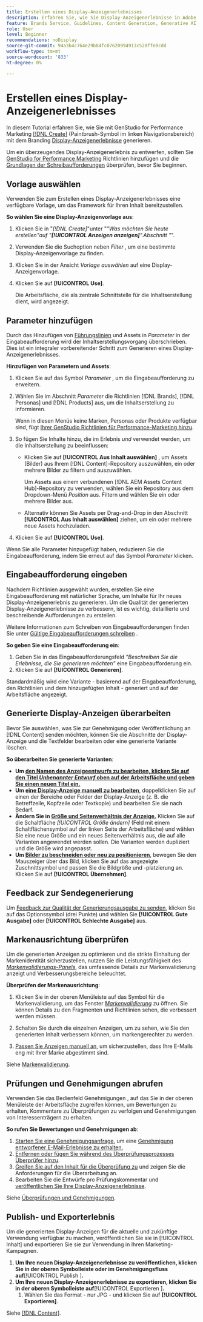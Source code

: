 ```yaml
---
title: Erstellen eines Display-Anzeigenerlebnisses
description: Erfahren Sie, wie Sie Display-Anzeigenerlebnisse in Adobe [!DNL GenStudio] für Performance-Marketing erstellen.
feature: Brands Service, Guidelines, Content Generation, Generative AI, Create, Experiences, Variant Generation
role: User
level: Beginner
recommendations: noDisplay
source-git-commit: 94a3b4c764e29b84fc07620994913c528ffe0cdd
workflow-type: tm+mt
source-wordcount: '833'
ht-degree: 0%

---
```


# Erstellen eines Display-Anzeigenerlebnisses

In diesem Tutorial erfahren Sie, wie Sie mit GenStudio for Performance Marketing [[!DNL Create]](/help/user-guide/create/overview.md) (Paintbrush-Symbol im linken Navigationsbereich) mit dem Branding [Display-Anzeigenerlebnisse](display-ad-experiences.md) generieren.

Um ein überzeugendes Display-Anzeigenerlebnis zu entwerfen, sollten Sie [GenStudio for Performance Marketing](/help/user-guide/guidelines/add-guidelines.md) Richtlinien hinzufügen und die [Grundlagen der Schreibaufforderungen](/help/user-guide/effective-prompts.md) überprüfen, bevor Sie beginnen.

## Vorlage auswählen

Verwenden Sie zum Erstellen eines Display-Anzeigenerlebnisses eine verfügbare Vorlage, um das Framework für Ihren Inhalt bereitzustellen.

**So wählen Sie eine Display-Anzeigenvorlage aus**:

1. Klicken Sie in &quot;_[!DNL Create]_&quot;unter &quot;_&quot;Was möchten Sie heute erstellen&quot;auf &quot;**[!UICONTROL Anzeigen anzeigen]**&quot;.Abschnitt &quot;_&quot;.
1. Verwenden Sie die Suchoption neben _Filter_ , um eine bestimmte Display-Anzeigenvorlage zu finden.
1. Klicken Sie in der Ansicht _Vorlage auswählen_ auf eine Display-Anzeigenvorlage.
1. Klicken Sie auf **[!UICONTROL Use]**.

   Die Arbeitsfläche, die als zentrale Schnittstelle für die Inhaltserstellung dient, wird angezeigt.

## Parameter hinzufügen

Durch das Hinzufügen von [Führungslinien](/help/user-guide/guidelines/overview.md) und Assets in _Parameter_ in der Eingabeaufforderung wird der Inhaltserstellungsvorgang überschrieben. Dies ist ein integraler vorbereitender Schritt zum Generieren eines Display-Anzeigenerlebnisses.

**Hinzufügen von Parametern und Assets**:

1. Klicken Sie auf das Symbol _Parameter_ , um die Eingabeaufforderung zu erweitern.
1. Wählen Sie im Abschnitt _Parameter_ die Richtlinien [!DNL Brands], [!DNL Personas] und [!DNL Products] aus, um die Inhaltserstellung zu informieren.

   Wenn in diesen Menüs keine Marken, Personas oder Produkte verfügbar sind, fügt [Ihrer GenStudio Richtlinien für Performance-Marketing hinzu](/help/user-guide/guidelines/add-guidelines.md).

1. So fügen Sie Inhalte hinzu, die im Erlebnis *und* verwendet werden, um die Inhaltserstellung zu beeinflussen:
   * Klicken Sie auf **[!UICONTROL Aus Inhalt auswählen]** , um Assets (Bilder) aus Ihrem [!DNL Content]-Repository auszuwählen, ein oder mehrere Bilder zu filtern und auszuwählen.

     Um Assets aus einem verbundenen [!DNL AEM Assets Content Hub]-Repository zu verwenden, wählen Sie ein Repository aus dem Dropdown-Menü _Position_ aus. Filtern und wählen Sie ein oder mehrere Bilder aus.

   * Alternativ können Sie Assets per Drag-and-Drop in den Abschnitt **[!UICONTROL Aus Inhalt auswählen]** ziehen, um ein oder mehrere neue Assets hochzuladen.
1. Klicken Sie auf **[!UICONTROL Use]**.

Wenn Sie alle Parameter hinzugefügt haben, reduzieren Sie die Eingabeaufforderung, indem Sie erneut auf das Symbol _Parameter_ klicken.

## Eingabeaufforderung eingeben

Nachdem Richtlinien ausgewählt wurden, erstellen Sie eine Eingabeaufforderung mit natürlicher Sprache, um Inhalte für Ihr neues Display-Anzeigenerlebnis zu generieren. Um die Qualität der generierten Display-Anzeigenerlebnisse zu verbessern, ist es wichtig, detaillierte und beschreibende Aufforderungen zu erstellen.

Weitere Informationen zum Schreiben von Eingabeaufforderungen finden Sie unter [Gültige Eingabeaufforderungen schreiben](/help/user-guide/effective-prompts.md) .

**So geben Sie eine Eingabeaufforderung ein**:

1. Geben Sie in das Eingabeaufforderungsfeld _&quot;Beschreiben Sie die Erlebnisse, die Sie generieren möchten&quot;_ eine Eingabeaufforderung ein.
1. Klicken Sie auf **[!UICONTROL Generieren]**.

Standardmäßig wird eine Variante - basierend auf der Eingabeaufforderung, den Richtlinien und dem hinzugefügten Inhalt - generiert und auf der Arbeitsfläche angezeigt.

## Generierte Display-Anzeigen überarbeiten

Bevor Sie auswählen, was Sie zur Genehmigung oder Veröffentlichung an [!DNL Content] senden möchten, können Sie die Abschnitte der Display-Anzeige und die Textfelder bearbeiten oder eine generierte Variante löschen.

**So überarbeiten Sie generierte Varianten**:

* **Um [den Namen des Anzeigeentwurfs zu bearbeiten, klicken Sie auf den Titel _Unbenannter Entwurf_ oben auf der Arbeitsfläche und geben Sie einen neuen Titel ein.](/help/user-guide/create/manage-variants.md#change-draft-name)**
* **Um [eine Display-Anzeige manuell zu bearbeiten](/help/user-guide/create/manage-variants.md#manually-edit-text)**, doppelklicken Sie auf einen der Bereiche oder Felder der Display-Anzeige (z. B. die Betreffzeile, Kopfzeile oder Textkopie) und bearbeiten Sie sie nach Bedarf.
* **Ändern Sie in [ Größe und Seitenverhältnis der Anzeige.](/help/user-guide/create/manage-variants.md#change-aspect-ratio)** Klicken Sie auf die Schaltfläche _[!UICONTROL Größe ändern]_ (Feld mit einem Schaltflächensymbol auf der linken Seite der Arbeitsfläche) und wählen Sie eine neue Größe und ein neues Seitenverhältnis aus, die auf alle Varianten angewendet werden sollen. Die Varianten werden dupliziert und die Größe wird angepasst.
* **Um [Bilder zu beschneiden oder neu zu positionieren](/help/user-guide/create/manage-variants.md#crop-assets)**, bewegen Sie den Mauszeiger über das Bild, klicken Sie auf das angezeigte Zuschnittsymbol und passen Sie die Bildgröße und -platzierung an. Klicken Sie auf **[!UICONTROL Übernehmen]**.

<!-- # Preview for device
When revising and preparing email experiences, you can toggle between previews for desktop and mobile views to ensure coherence and visual appeal of draft variants.
**To preview variants for desktop and mobile devices** toggle the device preview option—between **desktop** and **mobile**—in the right menu bar (computer and phone icons) to preview how variants appear. -->

## Feedback zur Sendegenerierung

Um [Feedback zur Qualität der Generierungsausgabe zu senden](/help/user-guide/create/manage-variants.md#generation-feedback), klicken Sie auf das Optionssymbol (drei Punkte) und wählen Sie **[!UICONTROL Gute Ausgabe]** oder **[!UICONTROL Schlechte Ausgabe]** aus.

## Markenausrichtung überprüfen

Um die generierten Anzeigen zu optimieren und die strikte Einhaltung der Markenidentität sicherzustellen, nutzen Sie die Leistungsfähigkeit des [_Markenvalidierungs-Panels_](/help/user-guide/guidelines/brand-validation.md#brand-validation-panel), das umfassende Details zur Markenvalidierung anzeigt und Verbesserungsbereiche beleuchtet.

**Überprüfen der Markenausrichtung**:

1. Klicken Sie in der oberen Menüleiste auf das Symbol für die Markenvalidierung, um das Fenster [_Markenvalidierung_](/help/user-guide/guidelines/brand-validation.md#brand-validation-panel) zu öffnen. Sie können Details zu den Fragmenten und Richtlinien sehen, die verbessert werden müssen.

1. Schalten Sie durch die einzelnen Anzeigen, um zu sehen, wie Sie den generierten Inhalt verbessern können, um markengerechter zu werden.
1. [Passen Sie Anzeigen manuell an](#revise-generated-display-ads), um sicherzustellen, dass Ihre E-Mails eng mit Ihrer Marke abgestimmt sind.

Siehe [Markenvalidierung](/help/user-guide/guidelines/brand-validation.md).

## Prüfungen und Genehmigungen abrufen

Verwenden Sie das Bedienfeld Genehmigungen , auf das Sie in der oberen Menüleiste der Arbeitsfläche zugreifen können, um Bewertungen zu erhalten, Kommentare zu Überprüfungen zu verfolgen und Genehmigungen von Interessenträgern zu erhalten.

**So rufen Sie Bewertungen und Genehmigungen ab**:

1. [Starten Sie eine Genehmigungsanfrage](/help/user-guide/approvals/request-review.md), um eine [Genehmigung entworfener E-Mail-Erlebnisse zu erhalten.](/help/user-guide/approvals/approve-content.md)
1. [Entfernen oder fügen Sie während des Überprüfungsprozesses Überprüfer hinzu](/help/user-guide/approvals/review-and-edit.md#manage-approvals).
1. [Greifen Sie auf den Inhalt für die Überprüfung zu](/help/user-guide/approvals/review-and-edit.md#access-content-for-review) und zeigen Sie die Anforderungen für die Überarbeitung an.
1. Bearbeiten Sie die Entwürfe pro Prüfungskommentar und [veröffentlichen Sie Ihre Display-Anzeigenerlebnisse](#publish-and-export-experience).

Siehe [Überprüfungen und Genehmigungen](/help/user-guide/approvals/overview.md).

## Publish- und Exporterlebnis

Um die generierten Display-Anzeigen für die aktuelle und zukünftige Verwendung verfügbar zu machen, veröffentlichen Sie sie in [!UICONTROL Inhalt] und exportieren Sie sie zur Verwendung in Ihren Marketing-Kampagnen.

1. **Um Ihre neuen Display-Anzeigenerlebnisse zu veröffentlichen, klicken Sie in der oberen Symbolleiste oder im Genehmigungsfluss auf**[!UICONTROL  Publish ]**.**
1. **Um Ihre neuen Display-Anzeigenerlebnisse zu exportieren, klicken Sie in der oberen Symbolleiste auf**[!UICONTROL  Exportieren ]**.**
   1. Wählen Sie das Format - nur JPG - und klicken Sie auf **[!UICONTROL Exportieren]**.

Siehe [[!DNL Content]](/help/user-guide/content/overview.md#search-and-find-approved-content).
